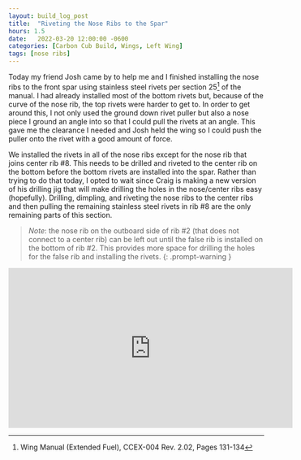```yaml
---
layout: build_log_post
title:  "Riveting the Nose Ribs to the Spar"
hours: 1.5
date:   2022-03-20 12:00:00 -0600
categories: [Carbon Cub Build, Wings, Left Wing]
tags: [nose ribs]
---
```


Today my friend Josh came by to help me and I finished installing the nose ribs to the front spar using stainless steel rivets per section 25[^section-25-ref] of the manual. I had already installed most of the bottom rivets but, because of the curve of the nose rib, the top rivets were harder to get to. In order to get around this, I not only used the ground down rivet puller but also a nose piece I ground an angle into so that I could pull the rivets at an angle. This gave me the clearance I needed and Josh held the wing so I could push the puller onto the rivet with a good amount of force.

We installed the rivets in all of the nose ribs except for the nose rib that joins center rib #8. This needs to be drilled and riveted to the center rib on the bottom before the bottom rivets are installed into the spar. Rather than trying to do that today, I opted to wait since Craig is making a new version of his drilling jig that will make drilling the holes in the nose/center ribs easy (hopefully). Drilling, dimpling, and riveting the nose ribs to the center ribs and then pulling the remaining stainless steel rivets in rib #8 are the only remaining parts of this section.

> _Note_: the nose rib on the outboard side of rib #2 (that does not connect to a center rib) can be left out until the false rib is installed on the bottom of rib #2. This provides more space for drilling the holes for the false rib and installing the rivets.
{: .prompt-warning }

<iframe width="560" height="315" src="https://www.youtube.com/embed/m0dqFqFQ-60" title="YouTube video player" frameborder="0" allow="accelerometer; autoplay; clipboard-write; encrypted-media; gyroscope; picture-in-picture" allowfullscreen></iframe>

[^section-25-ref]: Wing Manual (Extended Fuel), CCEX-004 Rev. 2.02, Pages 131-134